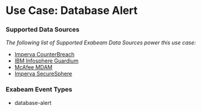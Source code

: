 Use Case: Database Alert
========================

### Supported Data Sources

_The following list of Supported Exabeam Data Sources power this use case:_

* [Imperva CounterBreach](datasource_counterbreach_imperva_counterbreach.md)
* [IBM Infosphere Guardium](datasource_ibm_infosphere_guardium_ibm_infosphere_guardium.md)
* [McAfee MDAM](datasource_mdam_mcafee_mdam.md)
* [Imperva SecureSphere](datasource_securesphere_imperva_securesphere.md)


### Exabeam Event Types

- database-alert

